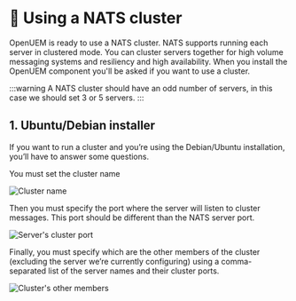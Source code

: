 # 🏢 Using a NATS cluster

OpenUEM is ready to use a NATS cluster. NATS supports running each server in clustered mode. You can cluster servers together for high volume messaging systems and resiliency and high availability. When you install the OpenUEM component you'll be asked if you want to use a cluster.

:::warning
A NATS cluster should have an odd number of servers, in this case we should set 3 or 5 servers.
:::

## 1. Ubuntu/Debian installer

If you want to run a cluster and you’re using the Debian/Ubuntu installation, you’ll have to answer some questions.

You must set the cluster name

![Cluster name](/img/linux/cluster_name.png)

Then you must specify the port where the server will listen to cluster messages. This port should be different than the NATS server port.

![Server's cluster port](/img/linux/cluster_port.png)

Finally, you must specify which are the other members of the cluster (excluding the server we’re currently configuring) using a comma-separated list of the server names and their cluster ports.

![Cluster's other members](/img/linux/cluster_members.png)
